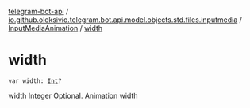 [telegram-bot-api](../../index.md) / [io.github.oleksivio.telegram.bot.api.model.objects.std.files.inputmedia](../index.md) / [InputMediaAnimation](index.md) / [width](./width.md)

# width

`var width: `[`Int`](https://kotlinlang.org/api/latest/jvm/stdlib/kotlin/-int/index.html)`?`

width Integer Optional. Animation width


